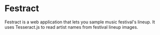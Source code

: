 # Festract

Festract is a web application that lets you sample music festival's lineup. It uses Tesseract.js to read artist names from festival lineup images.
